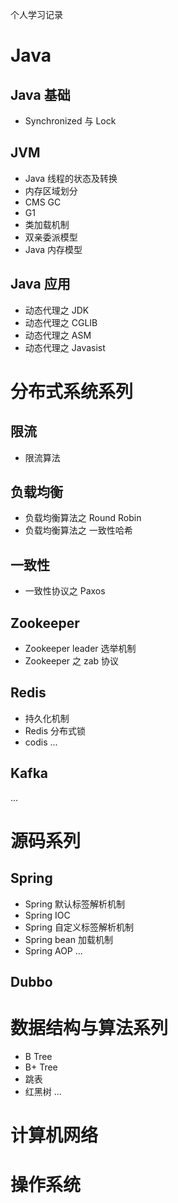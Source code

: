 
个人学习记录

# Java

## Java 基础

- Synchronized 与 Lock

## JVM

- Java 线程的状态及转换
- 内存区域划分
- CMS GC
- G1
- 类加载机制
- 双亲委派模型
- Java 内存模型

## Java 应用

- 动态代理之 JDK
- 动态代理之 CGLIB
- 动态代理之 ASM
- 动态代理之 Javasist


# 分布式系统系列

## 限流
- 限流算法

## 负载均衡
- 负载均衡算法之 Round Robin
- 负载均衡算法之 一致性哈希

## 一致性
- 一致性协议之 Paxos

## Zookeeper
- Zookeeper leader 选举机制
- Zookeeper 之 zab 协议

## Redis

- 持久化机制
- Redis 分布式锁
- codis 
...

## Kafka
...


# 源码系列

## Spring

- Spring 默认标签解析机制
- Spring IOC
- Spring 自定义标签解析机制
- Spring bean 加载机制
- Spring AOP
...

## Dubbo


# 数据结构与算法系列

- B Tree
- B+ Tree
- 跳表
- 红黑树
...

# 计算机网络


# 操作系统





